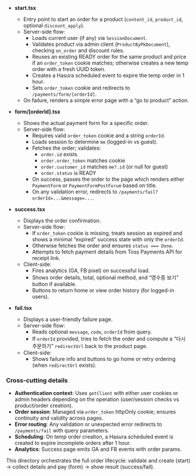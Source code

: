 - **start.tsx**
  - Entry point to start an order for a product (`content_id`, `product_id`, optional `discount_apply`).
  - Server-side flow:
    - Loads current user (if any) via `SessionDocument`.
    - Validates product via admin client (`ProductByPkDocument`), checking `on_order` and discount rules.
    - Reuses an existing READY order for the same product and price if an `order_token` cookie matches; otherwise creates a new temp order with a fresh UUID token.
    - Creates a Hasura scheduled event to expire the temp order in 1 hour.
    - Sets `order_token` cookie and redirects to `/payments/form/[orderId]`.
  - On failure, renders a simple error page with a “go to product” action.

- **form/[orderId].tsx**
  - Shows the actual payment form for a specific order.
  - Server-side flow:
    - Requires valid `order_token` cookie and a string `orderId`.
    - Loads session to determine `me` (logged-in vs guest).
    - Fetches the order; validates:
      - `order.id` exists
      - `order.order_token` matches cookie
      - `order.customer_id` matches `me?.id` (or null for guest)
      - `order.status` is READY
    - On success, passes the order to the page which renders either `PaymentForm` or `PaymentFormPostForum` based on title.
    - On any validation error, redirects to `/payments/fail?orderId=...&message=...`.

- **success.tsx**
  - Displays the order confirmation.
  - Server-side flow:
    - If `order_token` cookie is missing, treats session as expired and shows a minimal “expired” success state with only the `orderId`.
    - Otherwise fetches the order and ensures `status === Done`.
    - Attempts to fetch payment details from Toss Payments API for receipt link.
  - Client-side:
    - Fires analytics (GA, FB pixel) on successful load.
    - Shows order details, total, optional method, and “영수증 보기” button if available.
    - Buttons to return home or view order history (for logged-in users).

- **fail.tsx**
  - Displays a user-friendly failure page.
  - Server-side flow:
    - Reads optional `message`, `code`, `orderId` from query.
    - If `orderId` provided, tries to fetch the order and compute a “다시 주문하기” `redirectUrl` back to the product page.
  - Client-side:
    - Shows failure info and buttons to go home or retry ordering (when `redirectUrl` exists).

### Cross-cutting details

- **Authentication context**: Uses `getClient` with either user cookies or admin headers depending on the operation (user/session checks vs product/order creation).
- **Order session**: Managed via `order_token` httpOnly cookie; ensures continuity and validity across pages.
- **Error routing**: Any validation or unexpected error redirects to `/payments/fail` with query parameters.
- **Scheduling**: On temp order creation, a Hasura scheduled event is created to expire incomplete orders after 1 hour.
- **Analytics**: Success page emits GA and FB events with order params.

This directory orchestrates the full order lifecycle: validate and create (start) → collect details and pay (form) → show result (success/fail).